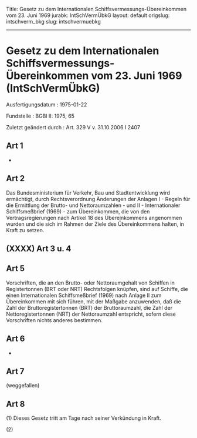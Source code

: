 Title: Gesetz zu dem Internationalen Schiffsvermessungs-Übereinkommen vom 23. Juni
  1969
jurabk: IntSchVermÜbkG
layout: default
origslug: intschverm_bkg
slug: intschvermuebkg

---

# Gesetz zu dem Internationalen Schiffsvermessungs-Übereinkommen vom 23. Juni 1969 (IntSchVermÜbkG)

Ausfertigungsdatum
:   1975-01-22

Fundstelle
:   BGBl II: 1975, 65

Zuletzt geändert durch
:   Art. 329 V v. 31.10.2006 I 2407


## Art 1

-


## Art 2

Das Bundesministerium für Verkehr, Bau und Stadtentwicklung wird
ermächtigt, durch Rechtsverordnung Änderungen der Anlagen I - Regeln
für die Ermittlung der Brutto- und Nettoraumzahlen - und II -
Internationaler Schiffsmeßbrief (1969) - zum Übereinkommen, die von
den Vertragsregierungen nach Artikel 18 des Übereinkommens angenommen
wurden und die sich im Rahmen der Ziele des Übereinkommens halten, in
Kraft zu setzen.


## (XXXX) Art 3 u. 4



## Art 5

Vorschriften, die an den Brutto- oder Nettoraumgehalt von Schiffen in
Registertonnen (BRT oder NRT) Rechtsfolgen knüpfen, sind auf Schiffe,
die einen Internationalen Schiffsmeßbrief (1969) nach Anlage II zum
Übereinkommen mit sich führen, mit der Maßgabe anzuwenden, daß die
Zahl der Bruttoregistertonnen (BRT) der Bruttoraumzahl, die Zahl der
Nettoregistertonnen (NRT) der Nettoraumzahl entspricht, sofern diese
Vorschriften nichts anderes bestimmen.


## Art 6

-


## Art 7

(weggefallen)


## Art 8

(1) Dieses Gesetz tritt am Tage nach seiner Verkündung in Kraft.

(2)

